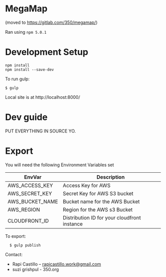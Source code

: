 # MegaMap
(moved to https://gitlab.com/350/megamap/)

Ran using `npm 5.0.1`

# Development Setup

```
npm install
npm install --save-dev
```

To run gulp:

    $ gulp

Local site is at http://localhost:8000/

# Dev guide

PUT EVERYTHING IN SOURCE YO.

# Export

You will need the following Environment Variables set

| EnvVar | Description |
|- |- |
| AWS_ACCESS_KEY | Access Key for AWS |
| AWS_SECRET_KEY | Secret Key for AWS S3 bucket |
| AWS_BUCKET_NAME | Bucket name for the AWS Bucket |
| AWS_REGION | Region for the AWS s3 Bucket|
| CLOUDFRONT_ID | Distribution ID for your cloudfront instance |

To export:

```
  $ gulp publish
```

Contact:

* Rapi Castillo – rapicastillo.work@gmail.com
* suzi grishpul - 350.org
